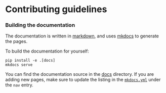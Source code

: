 # Contributing guidelines

### Building the documentation

The documentation is written in [markdown](https://www.markdownguide.org/basic-syntax/), and uses [mkdocs](https://www.mkdocs.org/) to generate the pages.

To build the documentation for yourself:

```console
pip install -e .[docs]
mkdocs serve
```

You can find the documentation source in the [docs](https://github.com/FormingWorlds/JANUS/tree/main/docs) directory.
If you are adding new pages, make sure to update the listing in the [`mkdocs.yml`](https://github.com/FormingWorlds/JANUS/blob/main/mkdocs.yml) under the `nav` entry.

